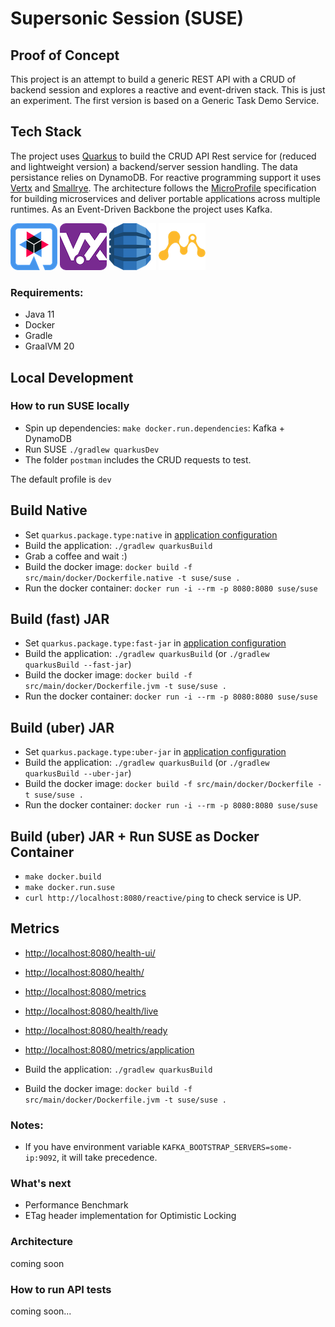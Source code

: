 # Supersonic Session (SUSE)
## Proof of Concept

This project is an attempt to build a generic REST API with a CRUD of backend session and explores a reactive and event-driven stack. 
This is just an experiment. The first version is based on a Generic Task Demo Service.

## Tech Stack

The project uses [Quarkus](https://quarkus.io/) to build the CRUD API Rest service for (reduced and lightweight version) a backend/server session handling. The data persistance relies on DynamoDB. For reactive programming support it uses [Vertx](https://vertx.io/) and [Smallrye](https://smallrye.io/). The architecture follows the [MicroProfile](https://projects.eclipse.org/projects/technology.microprofile) specification for building microservices and deliver portable applications across multiple runtimes.
As an Event-Driven Backbone the project uses Kafka.  

![](./documentation/images/quarkus.png#250x) ![](./documentation/images/vertx.png#250x) ![](./documentation/images/dynamodb.png#250x) ![](./documentation/images/microprofile.png#250x)

### Requirements:

- Java 11
- Docker
- Gradle
- GraalVM 20

## Local Development

### How to run SUSE locally
- Spin up dependencies: `make docker.run.dependencies`: Kafka + DynamoDB
- Run SUSE `./gradlew quarkusDev`  
- The folder `postman` includes the CRUD requests to test.

The default profile is `dev`

## Build Native

- Set `quarkus.package.type:native` in [application configuration](./src/main/resources/application.yaml) 
- Build the application: `./gradlew quarkusBuild`
- Grab a coffee and wait :)
- Build the docker image: `docker build -f src/main/docker/Dockerfile.native -t suse/suse .`
- Run the docker container: `docker run -i --rm -p 8080:8080 suse/suse`

## Build (fast) JAR

- Set `quarkus.package.type:fast-jar` in [application configuration](./src/main/resources/application.yaml) 
- Build the application: `./gradlew quarkusBuild` (or `./gradlew quarkusBuild --fast-jar`)
- Build the docker image: `docker build -f src/main/docker/Dockerfile.jvm -t suse/suse .`
- Run the docker container: `docker run -i --rm -p 8080:8080 suse/suse`

## Build (uber) JAR

- Set `quarkus.package.type:uber-jar` in [application configuration](./src/main/resources/application.yaml) 
- Build the application: `./gradlew quarkusBuild` (or `./gradlew quarkusBuild --uber-jar`)
- Build the docker image: `docker build -f src/main/docker/Dockerfile -t suse/suse .`
- Run the docker container: `docker run -i --rm -p 8080:8080 suse/suse`

## Build (uber) JAR + Run SUSE as Docker Container

- `make docker.build` 
- `make docker.run.suse`
- `curl http://localhost:8080/reactive/ping` to check service is UP.


## Metrics

- [http://localhost:8080/health-ui/](http://localhost:8080/health-ui/)
- [http://localhost:8080/health/](http://localhost:8080/health/)
- [http://localhost:8080/metrics](http://localhost:8080/metrics)
- [http://localhost:8080/health/live](http://localhost:8080/health/live)
- [http://localhost:8080/health/ready](http://localhost:8080/health/ready)
- [http://localhost:8080/metrics/application](http://localhost:8080/metrics/application)


- Build the application: `./gradlew quarkusBuild`
- Build the docker image: `docker build -f src/main/docker/Dockerfile.jvm -t suse/suse .`

### Notes:

- If you have environment variable `KAFKA_BOOTSTRAP_SERVERS=some-ip:9092`, it will take precedence.

### What's next
- Performance Benchmark
- ETag header implementation for Optimistic Locking

### Architecture
coming soon

### How to run API tests
coming soon...
